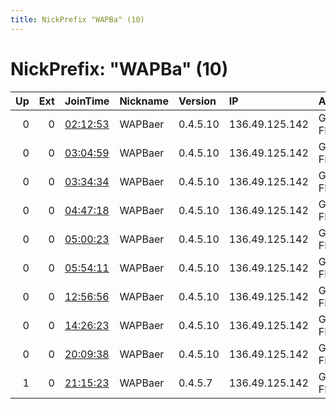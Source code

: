 ```yaml
---
title: NickPrefix "WAPBa" (10)
---
```


# NickPrefix: "WAPBa" (10)

|   Up |   Ext | JoinTime                                                                                              | Nickname   | Version   | IP             | AS           | CC   |   ORp |   Dirp | OS    | Contact   |   eFamMembers |
|-----:|------:|:------------------------------------------------------------------------------------------------------|:-----------|:----------|:---------------|:-------------|:-----|------:|-------:|:------|:----------|--------------:|
|    0 |     0 | [02:12:53](https://nusenu.github.io/OrNetStats/w/relay/DF241BBD4835401DF896A765DF175C3BBBBC12F0.html) | WAPBaer    | 0.4.5.10  | 136.49.125.142 | GOOGLE-FIBER | us   |  9001 |   9030 | Linux | None      |             1 |
|    0 |     0 | [03:04:59](https://nusenu.github.io/OrNetStats/w/relay/A7DB408E3EE7BB4E926F4043F2BE9F1C0FD44885.html) | WAPBaer    | 0.4.5.10  | 136.49.125.142 | GOOGLE-FIBER | us   |  9001 |   9030 | Linux | None      |             1 |
|    0 |     0 | [03:34:34](https://nusenu.github.io/OrNetStats/w/relay/5391D7A68C058FEFCFE3B106F1DE0D7C5CB0B177.html) | WAPBaer    | 0.4.5.10  | 136.49.125.142 | GOOGLE-FIBER | us   |  9001 |   9030 | Linux | None      |             1 |
|    0 |     0 | [04:47:18](https://nusenu.github.io/OrNetStats/w/relay/701203C53371E1A2C655AF4E6C1F8ACCDB2797D8.html) | WAPBaer    | 0.4.5.10  | 136.49.125.142 | GOOGLE-FIBER | us   |  9001 |   9030 | Linux | None      |             1 |
|    0 |     0 | [05:00:23](https://nusenu.github.io/OrNetStats/w/relay/D7E7D383C71A00754A725F7EC6CC3174DE49E6C7.html) | WAPBaer    | 0.4.5.10  | 136.49.125.142 | GOOGLE-FIBER | us   |  9001 |   9030 | Linux | None      |             1 |
|    0 |     0 | [05:54:11](https://nusenu.github.io/OrNetStats/w/relay/9415462D701D6E612039D0ACD2EAB4CAA93BB694.html) | WAPBaer    | 0.4.5.10  | 136.49.125.142 | GOOGLE-FIBER | us   |  9001 |   9030 | Linux | None      |             1 |
|    0 |     0 | [12:56:56](https://nusenu.github.io/OrNetStats/w/relay/17AD59FDAE4D1FF568A78E3CC72568C946FB3FF7.html) | WAPBaer    | 0.4.5.10  | 136.49.125.142 | GOOGLE-FIBER | us   |  9001 |   9030 | Linux | None      |             1 |
|    0 |     0 | [14:26:23](https://nusenu.github.io/OrNetStats/w/relay/157741BC0DCCB4A92C84809509F25E96FCF49FD4.html) | WAPBaer    | 0.4.5.10  | 136.49.125.142 | GOOGLE-FIBER | us   |  9001 |   9030 | Linux | None      |             1 |
|    0 |     0 | [20:09:38](https://nusenu.github.io/OrNetStats/w/relay/C2931C1946308B20D89C9DCD3DC650D90F3BBFC8.html) | WAPBaer    | 0.4.5.10  | 136.49.125.142 | GOOGLE-FIBER | us   |  9001 |   9030 | Linux | None      |             1 |
|    1 |     0 | [21:15:23](https://nusenu.github.io/OrNetStats/w/relay/519AD758E3AE647B912D46DAAF649788CE475B51.html) | WAPBaer    | 0.4.5.7   | 136.49.125.142 | GOOGLE-FIBER | us   |  9001 |   9030 | Linux | None      |             1 |
